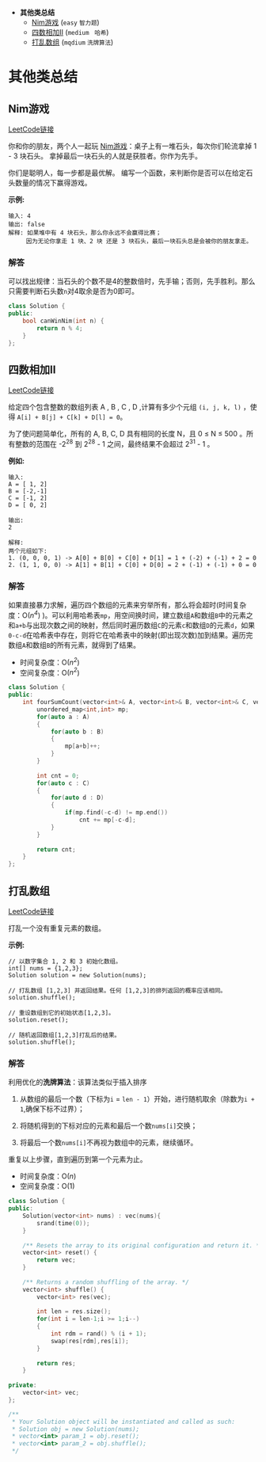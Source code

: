 * **其他类总结**
   * [Nim游戏](#Nim游戏) (`easy` `智力题`)
   * [四数相加II](#四数相加II) (`medium ` `哈希`)
   * [打乱数组](#打乱数组) (`mqdium` `洗牌算法`)



# 其他类总结

## Nim游戏

[LeetCode链接](https://leetcode-cn.com/problems/nim-game/)

你和你的朋友，两个人一起玩 [Nim游戏](https://baike.baidu.com/item/Nim%E6%B8%B8%E6%88%8F/6737105)：桌子上有一堆石头，每次你们轮流拿掉 1 - 3 块石头。 拿掉最后一块石头的人就是获胜者。你作为先手。

你们是聪明人，每一步都是最优解。 编写一个函数，来判断你是否可以在给定石头数量的情况下赢得游戏。

**示例:**

```
输入: 4
输出: false 
解释: 如果堆中有 4 块石头，那么你永远不会赢得比赛；
     因为无论你拿走 1 块、2 块 还是 3 块石头，最后一块石头总是会被你的朋友拿走。
```

### 解答

可以找出规律：当石头的个数不是4的整数倍时，先手输；否则，先手胜利。那么只需要判断石头数`n`对4取余是否为0即可。

```c++
class Solution {
public:
    bool canWinNim(int n) {
        return n % 4;
    }
};
```



## 四数相加II

[LeetCode链接](https://leetcode-cn.com/problems/4sum-ii/)

给定四个包含整数的数组列表 A , B , C , D ,计算有多少个元组 `(i, j, k, l)` ，使得 `A[i] + B[j] + C[k] + D[l] = 0`。

为了使问题简单化，所有的 A, B, C, D 具有相同的长度 N，且 0 ≤ N ≤ 500 。所有整数的范围在 -2<sup>28</sup> 到 2<sup>28</sup> - 1 之间，最终结果不会超过 2<sup>31</sup> - 1 。

**例如:**

```
输入:
A = [ 1, 2]
B = [-2,-1]
C = [-1, 2]
D = [ 0, 2]

输出:
2

解释:
两个元组如下:
1. (0, 0, 0, 1) -> A[0] + B[0] + C[0] + D[1] = 1 + (-2) + (-1) + 2 = 0
2. (1, 1, 0, 0) -> A[1] + B[1] + C[0] + D[0] = 2 + (-1) + (-1) + 0 = 0
```

### 解答

如果直接暴力求解，遍历四个数组的元素来穷举所有，那么将会超时(时间复杂度：O(*n<sup>4</sup>*) )。可以利用哈希表`mp`，用空间换时间，建立数组`A`和数组`B`中的元素之和`a+b`与出现次数之间的映射，然后同时遍历数组`C`的元素`c`和数组`D`的元素`d`，如果`0-c-d`在哈希表中存在，则将它在哈希表中的映射(即出现次数)加到结果。遍历完数组`A`和数组`B`的所有元素，就得到了结果。

- 时间复杂度：O(*n<sup>2</sup>*)
- 空间复杂度：O(*n<sup>2</sup>*)

```c++
class Solution {
public:
    int fourSumCount(vector<int>& A, vector<int>& B, vector<int>& C, vector<int>& D) {
        unordered_map<int,int> mp;
        for(auto a : A)
        {
            for(auto b : B)
            {
                mp[a+b]++;
            }
        }
        
        int cnt = 0;
        for(auto c : C)
        {
            for(auto d : D)
            {
                if(mp.find(-c-d) != mp.end())
                    cnt += mp[-c-d];
            }
        }
        
        return cnt;
    }
};
```



## 打乱数组

[LeetCode链接](https://leetcode-cn.com/problems/shuffle-an-array/)

打乱一个没有重复元素的数组。

**示例:**

```
// 以数字集合 1, 2 和 3 初始化数组。
int[] nums = {1,2,3};
Solution solution = new Solution(nums);

// 打乱数组 [1,2,3] 并返回结果。任何 [1,2,3]的排列返回的概率应该相同。
solution.shuffle();

// 重设数组到它的初始状态[1,2,3]。
solution.reset();

// 随机返回数组[1,2,3]打乱后的结果。
solution.shuffle();
```

### 解答

利用优化的**洗牌算法**：该算法类似于插入排序

1. 从数组的最后一个数（下标为`i` = `len - 1`）开始，进行随机取余（除数为`i + 1`,确保下标不过界）；

2. 将随机得到的下标对应的元素和最后一个数`nums[i]`交换；

3. 将最后一个数`nums[i]`不再视为数组中的元素，继续循环。

重复以上步骤，直到遍历到第一个元素为止。

* 时间复杂度：O(*n*)
* 空间复杂度：O(1)

```c++
class Solution {
public:
    Solution(vector<int> nums) : vec(nums){
        srand(time(0));
    }
    
    /** Resets the array to its original configuration and return it. */
    vector<int> reset() {
        return vec;
    }
    
    /** Returns a random shuffling of the array. */
    vector<int> shuffle() {
        vector<int> res(vec);
        
        int len = res.size();
        for(int i = len-1;i >= 1;i--)
        {
            int rdm = rand() % (i + 1);
            swap(res[rdm],res[i]);
        }
        
        return res;
    }
    
private:
    vector<int> vec;
};

/**
 * Your Solution object will be instantiated and called as such:
 * Solution obj = new Solution(nums);
 * vector<int> param_1 = obj.reset();
 * vector<int> param_2 = obj.shuffle();
 */
```


